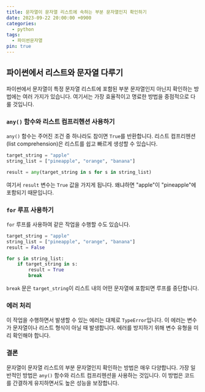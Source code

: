 ```yaml
---
title: 문자열이 문자열 리스트에 속하는 부분 문자열인지 확인하기
date: 2023-09-22 20:00:00 +0900
categories:
  - python
tags:
  - 파이썬문자열
pin: true
---
```


## 파이썬에서 리스트와 문자열 다루기

파이썬에서 문자열이 특정 문자열 리스트에 포함된 부분 문자열인지 아닌지 확인하는 방법에는 여러 가지가 있습니다. 여기서는 가장 효율적이고 명료한 방법을 중점적으로 다룰 것입니다.

### `any()` 함수와 리스트 컴프리헨션 사용하기

`any()` 함수는 주어진 조건 중 하나라도 참이면 `True`를 반환합니다. 리스트 컴프리헨션(list comprehension)은 리스트를 쉽고 빠르게 생성할 수 있습니다.

```python
target_string = "apple"
string_list = ["pineapple", "orange", "banana"]

result = any(target_string in s for s in string_list)
```

여기서 `result` 변수는 `True` 값을 가지게 됩니다. 왜냐하면 "apple"이 "pineapple"에 포함되기 때문입니다.

### `for` 루프 사용하기

`for` 루프를 사용하여 같은 작업을 수행할 수도 있습니다.

```python
target_string = "apple"
string_list = ["pineapple", "orange", "banana"]
result = False

for s in string_list:
    if target_string in s:
        result = True
        break
```

`break` 문은 `target_string`이 리스트 내의 어떤 문자열에 포함되면 루프를 중단합니다.

### 에러 처리

이 작업을 수행하면서 발생할 수 있는 에러는 대체로 `TypeError`입니다. 이 에러는 변수가 문자열이나 리스트 형식이 아닐 때 발생합니다. 에러를 방지하기 위해 변수 유형을 미리 확인해야 합니다.

### 결론

문자열이 문자열 리스트의 부분 문자열인지 확인하는 방법은 매우 다양합니다. 가장 일반적인 방법은 `any()` 함수와 리스트 컴프리헨션을 사용하는 것입니다. 이 방법은 코드를 간결하게 유지하면서도 높은 성능을 보장합니다.